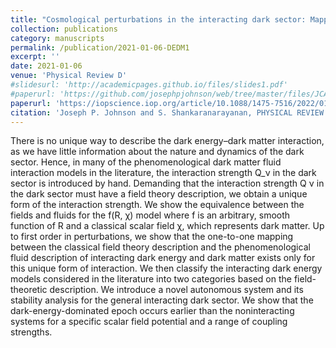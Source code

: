 ```yaml
---
title: "Cosmological perturbations in the interacting dark sector: Mapping fields and fluids"
collection: publications
category: manuscripts
permalink: /publication/2021-01-06-DEDM1
excerpt: ''
date: 2021-01-06
venue: 'Physical Review D'
#slidesurl: 'http://academicpages.github.io/files/slides1.pdf'
#paperurl: 'https://github.com/josephpjohnson/web/tree/master/files/JCAP01(2022)024_DEDM2.pdf'
paperurl: 'https://iopscience.iop.org/article/10.1088/1475-7516/2022/01/024'
citation: 'Joseph P. Johnson and S. Shankaranarayanan, PHYSICAL REVIEW D 103, 023510 (2021)'
---
```


There is no unique way to describe the dark energy–dark matter interaction, as we have little information
about the nature and dynamics of the dark sector. Hence, in many of the phenomenological dark matter
fluid interaction models in the literature, the interaction strength Q_ν in the dark sector is introduced by
hand. Demanding that the interaction strength Q ν in the dark sector must have a field theory description, we
obtain a unique form of the interaction strength. We show the equivalence between the fields and fluids for
the f(R, χ) model where f is an arbitrary, smooth function of R and a classical scalar field χ, which
represents dark matter. Up to first order in perturbations, we show that the one-to-one mapping between the
classical field theory description and the phenomenological fluid description of interacting dark energy
and dark matter exists only for this unique form of interaction. We then classify the interacting dark
energy models considered in the literature into two categories based on the field-theoretic description.
We introduce a novel autonomous system and its stability analysis for the general interacting dark sector.
We show that the dark-energy-dominated epoch occurs earlier than the noninteracting systems for a specific
scalar field potential and a range of coupling strengths.
